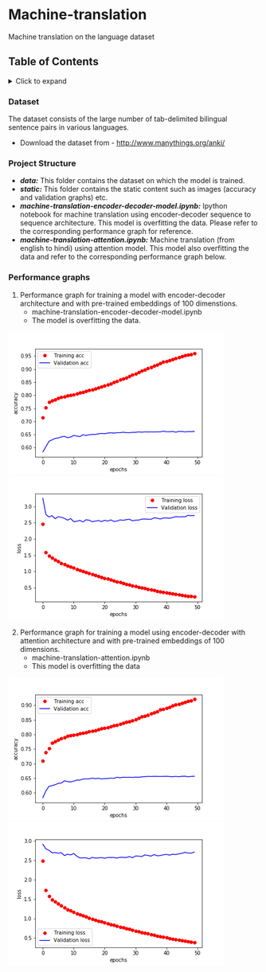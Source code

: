 # Machine-translation
Machine translation on the language dataset

## Table of Contents
<!-- ⛔️ MD-MAGIC-EXAMPLE:START (TOC:collapse=true&collapseText=Click to expand) -->
<details>
<summary>Click to expand</summary>

- [Dataset](#dataset)
- [Project Structure](#project-structure)
- [Performance graphs](#performance-graphs)

</details>
<!-- ⛔️ MD-MAGIC-EXAMPLE:END -->


### Dataset
The dataset consists of the large number of tab-delimited bilingual sentence pairs in various languages.

- Download the dataset from - http://www.manythings.org/anki/


### Project Structure

- ***data:*** This folder contains the dataset on which the model is trained.
- ***static:*** This folder contains the static content such as images (accuracy and validation graphs) etc.
- ***machine-translation-encoder-decoder-model.ipynb:*** Ipython notebook for machine translation using encoder-decoder sequence to sequence architecture. This model is overfitting the data. Please refer to the corresponding performance graph for reference.
- ***machine-translation-attention.ipynb:*** Machine translation (from english to hindi) using attention model. This model also overfitting the data and refer to the corresponding performance graph below.

### Performance graphs

1. Performance graph for training a model with encoder-decoder architecture and with pre-trained embeddings of 100 dimenstions. 
   - machine-translation-encoder-decoder-model.ipynb
   - The model is overfitting the data.

![Accuracy](https://github.com/agoel41/machine-translation/blob/master/static/acc_machine_translation_lstm.png) ![Loss](https://github.com/agoel41/machine-translation/blob/master/static/loss_machine_translation_lstm.png)

2. Performance graph for training a model using encoder-decoder with attention architecture and with pre-trained embeddings of 100 dimensions.
   - machine-translation-attention.ipynb
   - This model is overfitting the data
   
![Accuracy](https://github.com/agoel41/machine-translation/blob/master/static/acc_machine_translation_attention.png) ![Loss](https://github.com/agoel41/machine-translation/blob/master/static/loss_machine_translation_attention.png)
